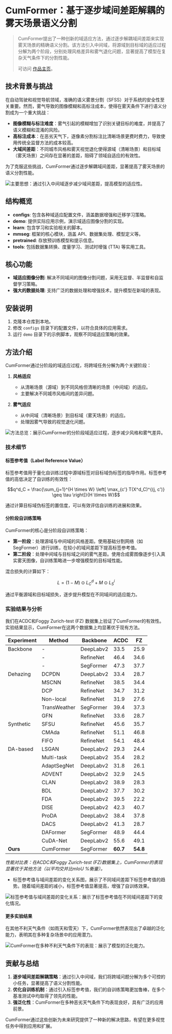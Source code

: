 # CumFormer：基于逐步域间差距解耦的雾天场景语义分割

> CumFormer提出了一种创新的域适应方法，通过逐步解耦域间差距来实现雾天场景的精确语义分割。该方法引入中间域，将源域到目标域的适应过程分解为两个阶段，分别处理风格差异和雾气退化问题，显著提高了模型在复杂天气条件下的分割性能。
> 
> 可访问 [作品主页](https://lbw15507.github.io/CumFormer/README.html)。
## 技术背景与挑战

在自动驾驶和视觉导航领域，准确的语义雾景分割（SFSS）对于系统的安全性至关重要。然而，雾气导致的图像模糊和高标注成本，使得在雾天条件下进行语义分割成为一个重大挑战：

- **图像模糊与标注难度**：雾气引起的模糊增加了识别关键目标的难度，并提高了语义模糊和混淆的风险。
- **高标注成本**：在恶劣天气下，逐像素分割标注比清晰场景更费时费力，导致使用传统全监督方法的成本较高。
- **大域间差距**：不同城市风格和雾天视觉退化使得源域（清晰场景）和目标域（雾天场景）之间存在显著的差距，阻碍了领域自适应的有效性。

为了克服这些挑战，CumFormer通过逐步解耦域间差距，显著提高了雾天场景的语义分割性能。

![主要思想：通过引入中间域逐步减少域间差距，提高模型的适应性。](image/README/1.png)

## 结构概览

- **configs**: 包含各种域适应配置文件，涵盖数据增强和迁移学习策略。
- **demo**: 提供实际应用示例，演示域适应图像分割的实现。
- **learn**: 包含学习和实验相关的脚本。
- **mmseg**: 框架的核心模块，涵盖 API、数据集处理、模型定义等。
- **pretrained**: 存放预训练模型和提示信息。
- **tools**: 包括数据集转换、度量学习、测试时增强 (TTA) 等实用工具。

## 核心功能

- **域适应图像分割**: 解决不同域间的图像分割问题，采用无监督、半监督和自监督学习策略。
- **强大的数据处理**: 支持广泛的数据处理和增强技术，提升模型在新域的表现。

## 安装说明

1. 克隆本仓库到本地。
2. 修改 `configs` 目录下的配置文件，以符合具体的应用需求。
3. 运行 `demo` 目录下的示例脚本，观察不同域适应策略的效果。

## 方法介绍

CumFormer通过分阶段的域适应过程，将跨域任务分解为两个关键阶段：

1. **风格适应**  
   - 从清晰场景（源域）到不同风格但清晰的场景（中间域）的适应。
   - 主要解决不同城市风格间的差异问题。

2. **雾气适应**  
   - 从中间域（清晰场景）到目标域（雾天场景）的适应。
   - 处理因雾气导致的视觉退化问题。

![方法总览：展示CumFormer的分阶段域适应过程，逐步减少风格和雾气差异。](image/README/4.png)

### 技术细节

#### 标签参考值（Label Reference Value）

标签参考值用于量化自训练过程中源域标签对目标域伪标签的指导作用。标签参考值的高低决定了自训练的有效性：

$$q^d_C = \frac{\sum_{j=1}^{H \times W} \left[ \max_{c'} T(X^d_C)^{(j, c')} \geq \tau \right]}{H \times W}$$

通过计算目标域伪标签的置信度，可以有效评估自训练的进展和效果。

#### 分阶段自训练策略

CumFormer的核心是分阶段自训练策略：

- **第一阶段**：处理源域与中间域的风格差距。使用基础分割网络（如SegFormer）进行训练，在较小的域间差距下提高标签参考值。
- **第二阶段**：处理中间域与目标域之间的雾气差距。使用合成雾图像逐步引入真实雾天图像，自训练策略进一步增强模型的目标域性能。

混合损失的计算如下：

$$L = (1-M) \odot L^d_C + M \odot L^i_S$$

通过平衡源域和目标域损失，逐步提升模型在不同域间的适应能力。

### 实验结果与分析

我们在ACDC和Foggy Zurich-test (FZ) 数据集上验证了CumFormer的有效性。实验结果显示，CumFormer在这两个数据集上均显著优于现有方法。

| Experiment   | Method        | Backbone   | ACDC  | FZ    |
|--------------|---------------|------------|-------|-------|
| Backbone     | -             | DeepLabv2  | 33.5  | 25.9  |
|              | -             | RefineNet  | 46.4  | 34.6  |
|              | -             | SegFormer  | 47.3  | 37.7  |
| Dehazing     | DCPDN         | DeepLabv2  | 33.4  | 28.7  |
|              | MSCNN         | RefineNet  | 38.5  | 34.4  |
|              | DCP           | RefineNet  | 34.7  | 31.2  |
|              | Non-local     | RefineNet  | 31.9  | 27.6  |
|              | TransWeather  | SegFormer  | 39.4  | 37.3  |
|              | GFN           | RefineNet  | 33.6  | 28.7  |
| Synthetic    | SFSU          | RefineNet  | 45.6  | 35.7  |
|              | CMAda         | RefineNet  | 51.1  | 46.8  |
|              | FIFO          | RefineNet  | 54.1  | 48.4  |
| DA-based     | LSGAN         | DeepLabv2  | 29.3  | 24.4  |
|              | Multi-task    | DeepLabv2  | 35.4  | 28.2  |
|              | AdaptSegNet   | DeepLabv2  | 31.8  | 26.1  |
|              | ADVENT        | DeepLabv2  | 32.9  | 24.5  |
|              | CLAN          | DeepLabv2  | 38.9  | 28.3  |
|              | BDL           | DeepLabv2  | 37.7  | 30.2  |
|              | FDA           | DeepLabv2  | 39.5  | 22.2  |
|              | DISE          | DeepLabv2  | 42.3  | 40.7  |
|              | ProDA         | DeepLabv2  | 38.4  | 37.8  |
|              | DACS          | DeepLabv2  | 41.3  | 28.7  |
|              | DAFormer      | SegFormer  | 48.9  | 44.4  |
|              | CuDA-Net      | DeepLabv2  | 55.6  | 49.1  |
| **Ours**     | CumFormer     | SegFormer  | **60.7** | **54.8** |

*性能对比表：在ACDC和Foggy Zurich-test (FZ)数据集上，CumFormer的表现显著优于其他方法（以平均交并比mIoU %衡量）。*

- 标签参考值与域间差距的变化关系图，展示了不同域间差距下标签参考值的趋势。随着域间差距的减小，标签参考值显著提高，增强了自训练效果。

![标签参考值与域间差距的变化关系：展示了标签参考值在不同域间差距下的变化情况。](image/README/3.png)

#### 更多实验结果

在其他不利天气条件（如雨天和雪天）下，CumFormer依然表现出了卓越的泛化能力，表明其在多种复杂场景中的应用潜力。

![CumFormer在多种不利天气条件下的表现：展示了模型的泛化能力。](image/README/5.png)

## 贡献与总结

1. **逐步域间差距解耦策略**：通过引入中间域，我们将跨域问题分解为多个可控的小任务，显著提高了语义分割性能。
2. **优化自训练机制**：通过引入标签参考值，我们的自训练策略更加鲁棒，在多个基准测试中均取得了领先的性能。
3. **强泛化性**：CumFormer在多种恶劣天气条件下均表现良好，具有广泛的应用前景。

CumFormer通过这些创新为未来研究提供了一种新的解决思路，有望在更多视觉任务中得到应用和扩展。
